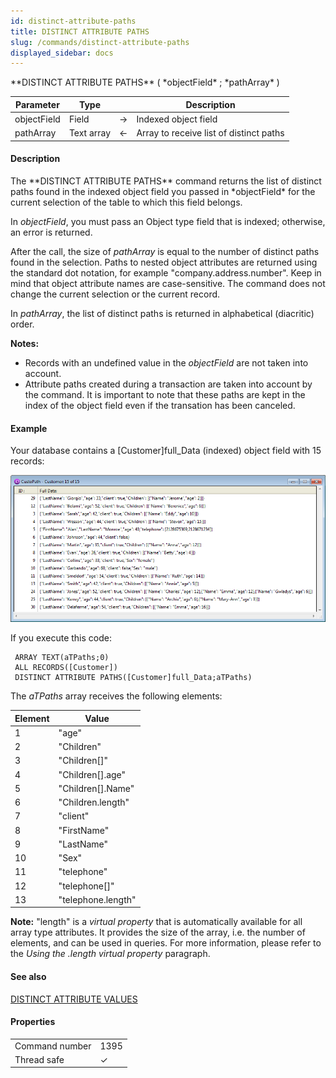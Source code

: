 ```yaml
---
id: distinct-attribute-paths
title: DISTINCT ATTRIBUTE PATHS
slug: /commands/distinct-attribute-paths
displayed_sidebar: docs
---
```


<!--REF #_command_.DISTINCT ATTRIBUTE PATHS.Syntax-->**DISTINCT ATTRIBUTE PATHS** ( *objectField* ; *pathArray* )<!-- END REF-->
<!--REF #_command_.DISTINCT ATTRIBUTE PATHS.Params-->
| Parameter | Type |  | Description |
| --- | --- | --- | --- |
| objectField | Field | &#8594;  | Indexed object field |
| pathArray | Text array | &#8592; | Array to receive list of distinct paths |

<!-- END REF-->

#### Description 

<!--REF #_command_.DISTINCT ATTRIBUTE PATHS.Summary-->The **DISTINCT ATTRIBUTE PATHS** command returns the list of distinct paths found in the indexed object field you passed in *objectField* for the current selection of the table to which this field belongs.<!-- END REF-->

In *objectField*, you must pass an Object type field that is indexed; otherwise, an error is returned. 

After the call, the size of *pathArray* is equal to the number of distinct paths found in the selection. Paths to nested object attributes are returned using the standard dot notation, for example "company.address.number". Keep in mind that object attribute names are case-sensitive. The command does not change the current selection or the current record. 

 In *pathArray*, the list of distinct paths is returned in alphabetical (diacritic) order. 

**Notes:** 

* Records with an undefined value in the *objectField* are not taken into account.
* Attribute paths created during a transaction are taken into account by the command. It is important to note that these paths are kept in the index of the object field even if the transation has been canceled.

#### Example 

Your database contains a \[Customer\]full\_Data (indexed) object field with 15 records:

![](../assets/en/commands/pict2994114.en.png)

If you execute this code:

```4d
 ARRAY TEXT(aTPaths;0)
 ALL RECORDS([Customer])
 DISTINCT ATTRIBUTE PATHS([Customer]full_Data;aTPaths)
```

The *aTPaths* array receives the following elements:

| Element | Value               |
| ------- | ------------------- |
| 1       | "age"               |
| 2       | "Children"          |
| 3       | "Children\[\]"      |
| 4       | "Children\[\].age"  |
| 5       | "Children\[\].Name" |
| 6       | "Children.length"   |
| 7       | "client"            |
| 8       | "FirstName"         |
| 9       | "LastName"          |
| 10      | "Sex"               |
| 11      | "telephone"         |
| 12      | "telephone\[\]"     |
| 13      | "telephone.length"  |

**Note:** "length" is a *virtual property* that is automatically available for all array type attributes. It provides the size of the array, i.e. the number of elements, and can be used in queries. For more information, please refer to the *Using the .length virtual property* paragraph. 

#### See also 

  
[DISTINCT ATTRIBUTE VALUES](distinct-attribute-values.md)  

#### Properties

|  |  |
| --- | --- |
| Command number | 1395 |
| Thread safe | &check; |


